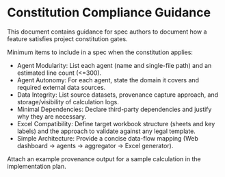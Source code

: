# Constitution Compliance Guidance

This document contains guidance for spec authors to document how a feature satisfies project constitution gates.

Minimum items to include in a spec when the constitution applies:

- Agent Modularity: List each agent (name and single-file path) and an estimated line count (<=300).
- Agent Autonomy: For each agent, state the domain it covers and required external data sources.
- Data Integrity: List source datasets, provenance capture approach, and storage/visibility of calculation logs.
- Minimal Dependencies: Declare third-party dependencies and justify why they are necessary.
- Excel Compatibility: Define target workbook structure (sheets and key labels) and the approach to validate against any legal template.
- Simple Architecture: Provide a concise data-flow mapping (Web dashboard → agents → aggregator → Excel generator).

Attach an example provenance output for a sample calculation in the implementation plan.
